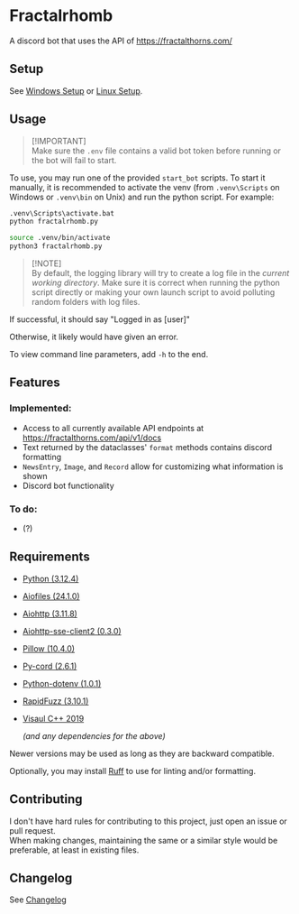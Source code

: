 # Fractalrhomb

A discord bot that uses the API of https://fractalthorns.com/

## Setup

See [Windows Setup](https://github.com/McAwesome123/fractal-rhomb/wiki/Windows-Setup) or [Linux Setup](https://github.com/McAwesome123/fractal-rhomb/wiki/Linux-Setup).

## Usage

> [!IMPORTANT]\
> Make sure the `.env` file contains a valid bot token before running or the bot will fail to start.

To use, you may run one of the provided `start_bot` scripts. To start it manually, it is recommended to activate the venv (from `.venv\Scripts` on Windows or `.venv\bin` on Unix) and run the python script. For example:

```bat
.venv\Scripts\activate.bat
python fractalrhomb.py
```
```bash
source .venv/bin/activate
python3 fractalrhomb.py
```

> [!NOTE]\
> By default, the logging library will try to create a log file in the *current working directory*. Make sure it is correct when running the python script directly or making your own launch script to avoid polluting random folders with log files.

If successful, it should say "Logged in as [user]"

Otherwise, it likely would have given an error.

To view command line parameters, add `-h` to the end.

## Features

### Implemented:

- Access to all currently available API endpoints at https://fractalthorns.com/api/v1/docs
- Text returned by the dataclasses' `format` methods contains discord formatting
- `NewsEntry`, `Image`, and `Record` allow for customizing what information is shown
- Discord bot functionality

### To do:

- (?)

## Requirements

- [Python (3.12.4)](https://www.python.org/downloads/)
- [Aiofiles (24.1.0)](https://pypi.org/project/aiofiles/24.1.0/)
- [Aiohttp (3.11.8)](https://pypi.org/project/aiohttp/3.11.8/)
- [Aiohttp-sse-client2 (0.3.0)](https://pypi.org/project/aiohttp-sse-client2/0.3.0/)
- [Pillow (10.4.0)](https://pypi.org/project/pillow/10.4.0/)
- [Py-cord (2.6.1)](https://pypi.org/project/py-cord/2.6.0/)
- [Python-dotenv (1.0.1)](https://pypi.org/project/python-dotenv/1.0.1/)
- [RapidFuzz (3.10.1)](https://pypi.org/project/RapidFuzz/3.10.0/)
- [Visaul C++ 2019](https://support.microsoft.com/en-us/help/2977003/the-latest-supported-visual-c-downloads)

	_(and any dependencies for the above)_

Newer versions may be used as long as they are backward compatible.

Optionally, you may install [Ruff](https://pypi.org/project/ruff/) to use for linting and/or formatting.

## Contributing

I don't have hard rules for contributing to this project, just open an issue or pull request.\
When making changes, maintaining the same or a similar style would be preferable, at least in existing files.

## Changelog

See [Changelog](CHANGELOG.md)

